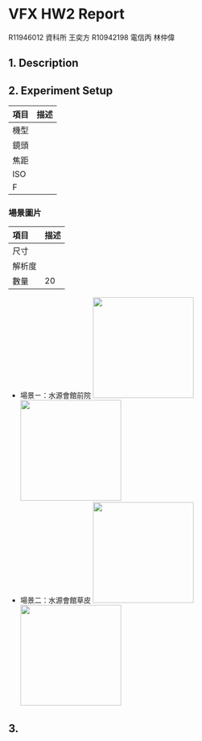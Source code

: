 # VFX HW2 Report
R11946012 資科所 王奕方 
R10942198 電信丙 林仲偉

## 1. Description
## 2. Experiment Setup

| 項目 | 描述                  |
|:---- |:--------------------- |
| 機型 |              |
| 鏡頭 |  |
| 焦距 |                  |
| ISO  |                    |
| F    |                    |


### 場景圖片
| 項目   | 描述      |
|:------ |:--------- |
| 尺寸   |    |
| 解析度 |    |
| 數量   | 20        |


* 場景ㄧ：水源會館前院
<img src="https://i.imgur.com/szIOumI.jpg" width="200px"><img src="https://i.imgur.com/szIOumI.jpg" width="200px">
* 場景二：水源會館草皮
<img src="https://i.imgur.com/szIOumI.jpg" width="200px"><img src="https://i.imgur.com/szIOumI.jpg" width="200px">

## 3. 



